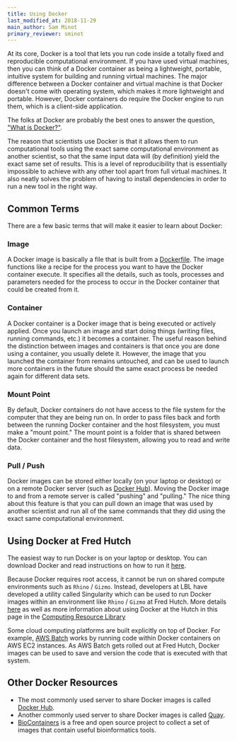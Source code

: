 ```yaml
---
title: Using Docker
last_modified_at: 2018-11-29
main_author: Sam Minot
primary_reviewer: sminot
---
```


At its core, Docker is a tool that lets you run code inside a
totally fixed and reproducible computational environment. If
you have used virtual machines, then you can think of a Docker container
as being a lightweight, portable, intuitive system for building
and running virtual machines. The major difference between a Docker container and virtual machine is that Docker doesn't come with operating system, which makes it more lightweight and portable.  However, Docker containers do require the Docker engine to run them, which is a client-side application.

The folks at Docker are probably the best ones to answer the
question, ["What is Docker?"](https://www.docker.com/what-docker).

The reason that scientists use Docker is that it allows them
to run computational tools using the exact same computational
environment as another scientist, so that the same input data
will (by definition) yield the exact same set of results. This
is a level of reproducibility that is essentially impossible
to achieve with any other tool apart from full virtual machines.
It also neatly solves the problem of having to install dependencies
in order to run a new tool in the right way.

## Common Terms

There are a few basic terms that will make it easier to learn
about Docker:

### Image

A Docker image is basically a file that is built from a [Dockerfile](https://docs.docker.com/engine/reference/builder/). The image functions like a recipe for the process you want to have the Docker container execute. It specifies all the details, such as tools, processes and parameters needed for the process to occur in the Docker container that could be created from it.  

### Container

A Docker container is a Docker image that is being executed or actively applied. Once you launch an image and start doing things (writing files,
running commands, etc.) it becomes a container. The useful reason
behind the distinction between images and containers is that once
you are done using a container, you usually delete it. However,
the image that you launched the container from remains untouched,
and can be used to launch more containers in the future should the same exact process be needed again for different data sets.  

### Mount Point

By default, Docker containers do not have access to the file system
for the computer that they are being run on. In order to pass
files back and forth between the running Docker container and the host
filesystem, you must make a "mount point." The mount point is a folder
that is shared between the Docker container and the host filesystem,
allowing you to read and write data.

### Pull / Push

Docker images can be stored either locally (on your laptop or desktop)
or on a remote Docker server (such as [Docker Hub](https://hub.docker.com/)). Moving the Docker image to and from a remote server is called "pushing" and
"pulling." The nice thing about this feature is that you can pull
down an image that was used by another scientist and run all of
the same commands that they did using the exact same computational
environment.

## Using Docker at Fred Hutch

The easiest way to run Docker is on your laptop or desktop. You can
download Docker and read instructions on how to run it
[here](https://github.com/docker/labs/tree/master/beginner/).

Because Docker requires root access, it cannot be run on shared
compute environments such as `Rhino` / `Gizmo`. Instead,
developers at LBL have developed a utility called Singularity
which can be used to run Docker images within an environment
like `Rhino` / `Gizmo` at Fred Hutch. More details
[here](https://www.sylabs.io/docs/) as well as more information about using Docker at the Hutch in this page in the [Computing Resource Library](/compdemos/Docker/)

Some cloud computing platforms are built explicitly on top of Docker.
For example, [AWS Batch](/computing/cluster_cloudCompute/) works by running code within Docker containers
on AWS EC2 instances. As AWS Batch gets rolled out at Fred Hutch,
Docker images can be used to save and version the code that is
executed with that system.

## Other Docker Resources

  * The most commonly used server to share Docker images is called [Docker Hub](https://hub.docker.com/).
  * Another commonly used server to share Docker images is called [Quay](https://quay.io/).
  * [BioContainers](https://biocontainers.pro/) is a free and open source project to collect a set of images that contain useful bioinformatics tools.
